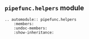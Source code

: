 ## `pipefunc.helpers` module

```{eval-rst}
.. automodule:: pipefunc.helpers
    :members:
    :undoc-members:
    :show-inheritance:
```